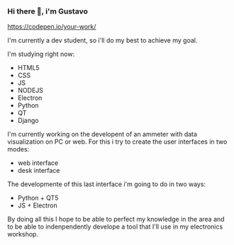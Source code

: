 ### Hi there 👋, i'm Gustavo

https://codepen.io/your-work/

I'm currently a dev student, so i'll do my best to achieve my goal.

I'm studying right now:
  * HTML5
  * CSS
  * JS
  * NODEJS
  * Electron
  * Python
  * QT
  * Django

I'm currently working on the developent of an ammeter with data visualization on PC or web.
For this i try to create  the user interfaces in two modes: 
  * web interface 
  * desk interface

The developmente of this last interface i'm going to do in two ways:
  * Python + QT5
  * JS + Electron

By doing all this I hope to be able to perfect my knowledge in the area and to be able to indenpendently develope a tool that I'll use in my electronics workshop.

<!--
**chulkx/chulkx** is a ✨ _special_ ✨ repository because its `README.md` (this file) appears on your GitHub profile.

Here are some ideas to get you started:

- 🔭 I’m currently working on ...
- 🌱 I’m currently learning ...
- 👯 I’m looking to collaborate on ...
- 🤔 I’m looking for help with ...
- 💬 Ask me about ...
- 📫 How to reach me: ...
- 😄 Pronouns: ...
- ⚡ Fun fact: ...
-->
